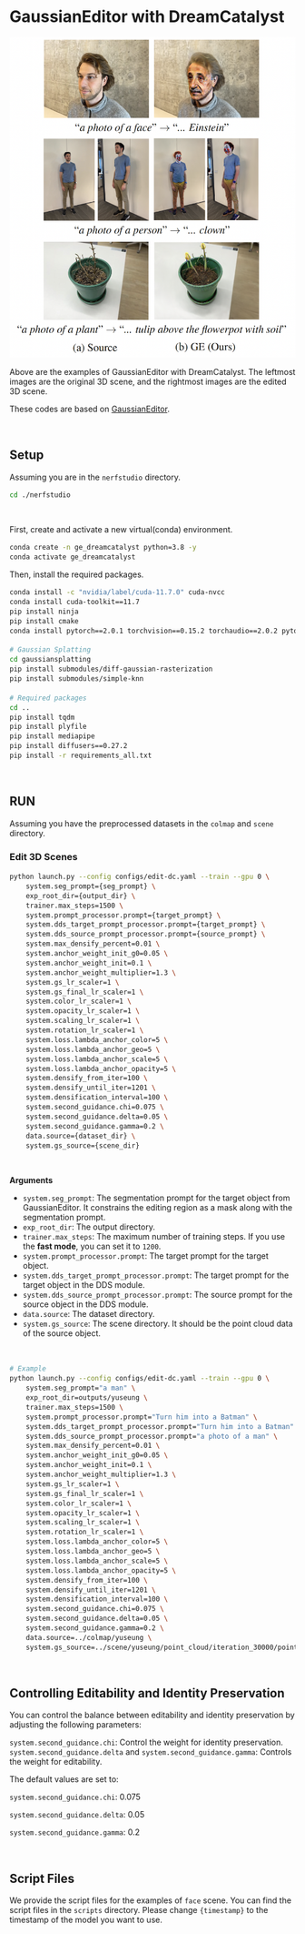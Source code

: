 # GaussianEditor with DreamCatalyst

<div align="center">
    <img src="../assets/examples_ge_dc.png" alt="dreamcatalyst_ge_dc_examples"/>
</div>

Above are the examples of GaussianEditor with DreamCatalyst. The leftmost images are the original 3D scene, and the rightmost images are the edited 3D scene.

These codes are based on [GaussianEditor](https://github.com/buaacyw/GaussianEditor/).

<br/>


## Setup

Assuming you are in the `nerfstudio` directory.

```bash
cd ./nerfstudio
```

<br/>

First, create and activate a new virtual(conda) environment.

```bash
conda create -n ge_dreamcatalyst python=3.8 -y 
conda activate ge_dreamcatalyst
```

Then, install the required packages.

```bash
conda install -c "nvidia/label/cuda-11.7.0" cuda-nvcc
conda install cuda-toolkit==11.7
pip install ninja
pip install cmake
conda install pytorch==2.0.1 torchvision==0.15.2 torchaudio==2.0.2 pytorch-cuda=11.7 -c pytorch -c nvidia

# Gaussian Splatting
cd gaussiansplatting
pip install submodules/diff-gaussian-rasterization
pip install submodules/simple-knn

# Required packages
cd ..
pip install tqdm
pip install plyfile
pip install mediapipe
pip install diffusers==0.27.2
pip install -r requirements_all.txt
```

<br/>

## RUN

Assuming you have the preprocessed datasets in the `colmap` and `scene` directory.


### Edit 3D Scenes

```bash
python launch.py --config configs/edit-dc.yaml --train --gpu 0 \
    system.seg_prompt={seg_prompt} \
    exp_root_dir={output_dir} \
    trainer.max_steps=1500 \
    system.prompt_processor.prompt={target_prompt} \
    system.dds_target_prompt_processor.prompt={target_prompt} \
    system.dds_source_prompt_processor.prompt={source_prompt} \
    system.max_densify_percent=0.01 \
    system.anchor_weight_init_g0=0.05 \
    system.anchor_weight_init=0.1 \
    system.anchor_weight_multiplier=1.3 \
    system.gs_lr_scaler=1 \
    system.gs_final_lr_scaler=1 \
    system.color_lr_scaler=1 \
    system.opacity_lr_scaler=1 \
    system.scaling_lr_scaler=1 \
    system.rotation_lr_scaler=1 \
    system.loss.lambda_anchor_color=5 \
    system.loss.lambda_anchor_geo=5 \
    system.loss.lambda_anchor_scale=5 \
    system.loss.lambda_anchor_opacity=5 \
    system.densify_from_iter=100 \
    system.densify_until_iter=1201 \
    system.densification_interval=100 \
    system.second_guidance.chi=0.075 \
    system.second_guidance.delta=0.05 \
    system.second_guidance.gamma=0.2 \
    data.source={dataset_dir} \
    system.gs_source={scene_dir}
```

<br/> 

<b>Arguments</b>

- `system.seg_prompt`: The segmentation prompt for the target object from GaussianEditor. It constrains the editing region as a mask along with the segmentation prompt.
- `exp_root_dir`: The output directory.
- `trainer.max_steps`: The maximum number of training steps. If you use the <b>fast mode</b>, you can set it to `1200`.
- `system.prompt_processor.prompt`: The target prompt for the target object.
- `system.dds_target_prompt_processor.prompt`: The target prompt for the target object in the DDS module.
- `system.dds_source_prompt_processor.prompt`: The source prompt for the source object in the DDS module.
- `data.source`: The dataset directory.
- `system.gs_source`: The scene directory. It should be the point cloud data of the source object.

<br/>

```bash
# Example 
python launch.py --config configs/edit-dc.yaml --train --gpu 0 \
    system.seg_prompt="a man" \
    exp_root_dir=outputs/yuseung \
    trainer.max_steps=1500 \
    system.prompt_processor.prompt="Turn him into a Batman" \
    system.dds_target_prompt_processor.prompt="Turn him into a Batman" \
    system.dds_source_prompt_processor.prompt="a photo of a man" \
    system.max_densify_percent=0.01 \
    system.anchor_weight_init_g0=0.05 \
    system.anchor_weight_init=0.1 \
    system.anchor_weight_multiplier=1.3 \
    system.gs_lr_scaler=1 \
    system.gs_final_lr_scaler=1 \
    system.color_lr_scaler=1 \
    system.opacity_lr_scaler=1 \
    system.scaling_lr_scaler=1 \
    system.rotation_lr_scaler=1 \
    system.loss.lambda_anchor_color=5 \
    system.loss.lambda_anchor_geo=5 \
    system.loss.lambda_anchor_scale=5 \
    system.loss.lambda_anchor_opacity=5 \
    system.densify_from_iter=100 \
    system.densify_until_iter=1201 \
    system.densification_interval=100 \
    system.second_guidance.chi=0.075 \
    system.second_guidance.delta=0.05 \
    system.second_guidance.gamma=0.2 \
    data.source=../colmap/yuseung \
    system.gs_source=../scene/yuseung/point_cloud/iteration_30000/point_cloud.ply
```
<br/>

## Controlling Editability and Identity Preservation

You can control the balance between editability and identity preservation by adjusting the following parameters:

`system.second_guidance.chi`: Control the weight for identity preservation.
`system.second_guidance.delta` and `system.second_guidance.gamma`: Controls the weight for editability.

The default values are set to:

`system.second_guidance.chi`: 0.075

`system.second_guidance.delta`: 0.05

`system.second_guidance.gamma`: 0.2

<br/>

## Script Files

We provide the script files for the examples of `face` scene. You can find the script files in the `scripts` directory. Please change `{timestamp}` to the timestamp of the model you want to use.
